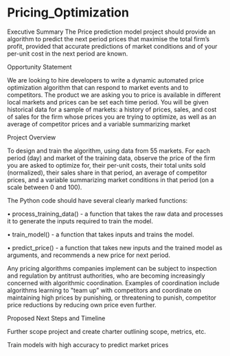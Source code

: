 # Pricing_Optimization
Executive Summary
The Price prediction model project should provide an algorithm to predict the next period prices that maximise the total firm’s profit, provided that accurate predictions of market conditions and of your per-unit cost in the next period are known.

Opportunity Statement


We are looking to hire developers to write a dynamic automated price optimization algorithm that can respond to market events and to competitors. The product we are asking you to price is available in different local markets and prices can be set each time period. You will be given historical data for a sample of markets: a history of prices, sales, and cost of sales for the firm whose prices you are trying to optimize, as well as an average of competitor prices and a variable summarizing market

Project Overview


To design and train the algorithm, using data from 55 markets. For each period (day) and market of the training data, observe the price of the firm you are asked to optimize for, their per-unit costs, their total units sold (normalized), their sales share in that period, an average of competitor prices, and a variable summarizing market conditions in that period (on a scale between 0 and 100). 




The Python code should have several clearly marked functions:

• process_training_data() - a function that takes the raw data and processes it to generate the inputs required to train the model.

• train_model() - a function that takes inputs and trains the model.

• predict_price() - a function that takes new inputs and the trained model as arguments, and recommends a new price for next period.

Any pricing algorithms companies implement can be subject to inspection and regulation by antitrust authorities, who are becoming increasingly concerned with algorithmic coordination. Examples of coordination include algorithms learning to "team up” with competitors and coordinate on maintaining high prices by punishing, or threatening to punish, competitor price reductions by reducing own price even further. 

Proposed Next Steps and Timeline

Further scope project and create charter outlining scope, metrics, etc. 

Train models with high accuracy to predict market prices
